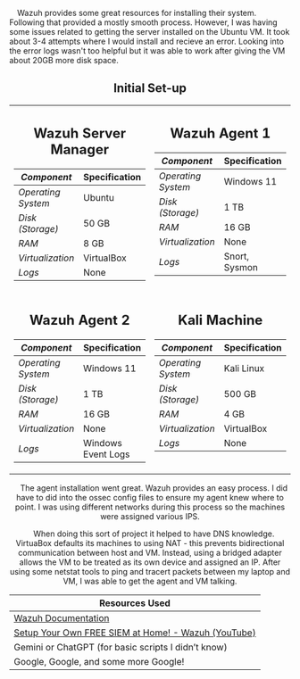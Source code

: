 &emsp;Wazuh provides some great resources for installing their system. Following that provided a mostly smooth process.
However, I was having some issues related to getting the server installed on the Ubuntu VM. It took about 3-4 attempts 
where I would install and recieve an error. Looking into the error logs wasn't too helpful but it was able to work after
giving the VM about 20GB more disk space.
<div align="center">
  
  ## Initial Set-up
  
<table>
  <tr>
    <td width="50%" valign="top">

  <div align="center"><h2>Wazuh Server Manager</h2></div>

  | *Component*       | Specification |
  |-------------------|---------------|
  | *Operating System*| Ubuntu        |
  | *Disk (Storage)*  | 50 GB         |
  | *RAM*             | 8 GB          |
  | *Virtualization*  | VirtualBox    |
  | *Logs*            | None          |

  </td>
    <td width="50%" valign="top">

  <div align="center"><h2>Wazuh Agent 1</h2></div>

  | *Component*       | Specification |
  |-------------------|---------------|
  | *Operating System*| Windows 11    |
  | *Disk (Storage)*  | 1 TB          |
  | *RAM*             | 16 GB         |
  | *Virtualization*  | None          |
  | *Logs*            | Snort, Sysmon |

  </td>
  </tr>
  <tr>
    <td width="50%" valign="top">

  <div align="center"><h2>Wazuh Agent 2</h2></div>

  | *Component*       | Specification |
  |-------------------|---------------|
  | *Operating System*| Windows 11    |
  | *Disk (Storage)*  | 1 TB          |
  | *RAM*             | 16 GB         |
  | *Virtualization*  | None          |
  | *Logs*            | Windows Event Logs |

  </td>
    <td width="50%" valign="top">

  <div align="center"><h2>Kali Machine</h2></div>

  | *Component*       | Specification |
  |-------------------|---------------|
  | *Operating System*| Kali Linux    |
  | *Disk (Storage)*  | 500 GB        |
  | *RAM*             | 4 GB          |
  | *Virtualization*  | VirtualBox    |
  | *Logs*            | None          |

  </td>
  </tr>
</table>



&emsp;The agent installation went great. Wazuh provides an easy process. I did have to did into the ossec config files 
to ensure my agent knew where to point. I was using different networks during this process so the machines were assigned 
various IPS.

&emsp;When doing this sort of project it helped to have DNS knowledge. VirtuaBox defaults its machines to using NAT - this 
prevents bidirectional communication between host and VM. Instead, using a bridged adapter allows the VM to be treated
as its own device and assigned an IP. After using some netstat tools to ping and tracert packets between my laptop
and VM, I was able to get the agent and VM talking.
<div align="center">

| Resources Used |
|----------|
| [Wazuh Documentation](https://documentation.wazuh.com/current/quickstart.html) |
| [Setup Your Own FREE SIEM at Home! - Wazuh (YouTube)](https://youtu.be/bltbJ2TUQWU?si=L07PNs15z8w26U6v) |
| Gemini or ChatGPT (for basic scripts I didn’t know) |
| Google, Google, and some more Google! |

</div>
